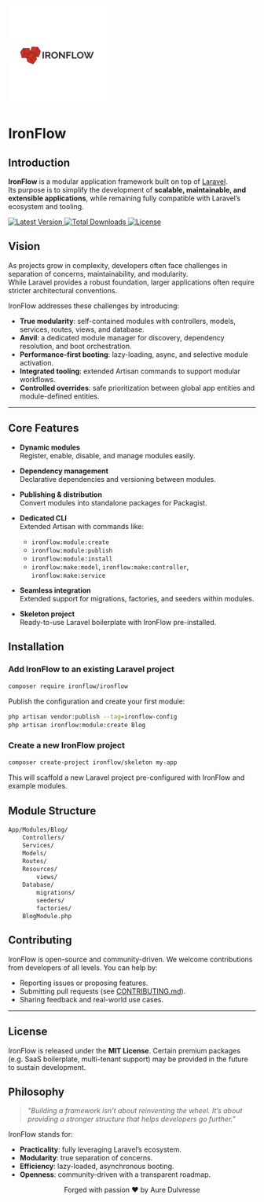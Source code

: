 <p align="start">
  <img src="./ironflow-logo-without-bg.png" alt="IronFlow Logo" width="200" />
</p>


# IronFlow

## Introduction

**IronFlow** is a modular application framework built on top of [Laravel](https://laravel.com).  
Its purpose is to simplify the development of **scalable, maintainable, and extensible applications**, while remaining fully compatible with Laravel’s ecosystem and tooling.

 <p align="start">
  <a href="https://packagist.org/packages/ironflow/ironflow">
    <img src="https://img.shields.io/packagist/v/ironflow/ironflow" alt="Latest Version" />
  </a>
  <a href="https://packagist.org/packages/ironflow/ironflow">
    <img src="https://img.shields.io/packagist/dt/ironflow/ironflow" alt="Total Downloads" />
  </a>
  <a href="https://packagist.org/packages/ironflow/ironflow">
    <img src="https://img.shields.io/packagist/l/ironflow/ironflow" alt="License" />
  </a>
 </p>


## Vision

As projects grow in complexity, developers often face challenges in separation of concerns, maintainability, and modularity.  
While Laravel provides a robust foundation, larger applications often require stricter architectural conventions.

IronFlow addresses these challenges by introducing:

- **True modularity**: self-contained modules with controllers, models, services, routes, views, and database.
- **Anvil**: a dedicated module manager for discovery, dependency resolution, and boot orchestration.
- **Performance-first booting**: lazy-loading, async, and selective module activation.
- **Integrated tooling**: extended Artisan commands to support modular workflows.
- **Controlled overrides**: safe prioritization between global app entities and module-defined entities.

---

## Core Features

- **Dynamic modules**  
  Register, enable, disable, and manage modules easily.  

- **Dependency management**  
  Declarative dependencies and versioning between modules.  

- **Publishing & distribution**  
  Convert modules into standalone packages for Packagist.  

- **Dedicated CLI**  
  Extended Artisan with commands like:  
  - `ironflow:module:create`
  - `ironflow:module:publish`
  - `ironflow:module:install`
  - `ironflow:make:model`, `ironflow:make:controller`, `ironflow:make:service`  

- **Seamless integration**  
  Extended support for migrations, factories, and seeders within modules.  

- **Skeleton project**  
  Ready-to-use Laravel boilerplate with IronFlow pre-installed.  


## Installation

### Add IronFlow to an existing Laravel project

```bash
composer require ironflow/ironflow
````

Publish the configuration and create your first module:

```bash
php artisan vendor:publish --tag=ironflow-config
php artisan ironflow:module:create Blog
```

### Create a new IronFlow project

```bash
composer create-project ironflow/skeleton my-app
```

This will scaffold a new Laravel project pre-configured with IronFlow and example modules.

## Module Structure

```
App/Modules/Blog/
    Controllers/
    Services/
    Models/
    Routes/
    Resources/
        views/
    Database/
        migrations/
        seeders/
        factories/
    BlogModule.php
```

## Contributing

IronFlow is open-source and community-driven.
We welcome contributions from developers of all levels. You can help by:

* Reporting issues or proposing features.
* Submitting pull requests (see [CONTRIBUTING.md](./CONTRIBUTING.md)).
* Sharing feedback and real-world use cases.

---

## License

IronFlow is released under the **MIT License**.
Certain premium packages (e.g. SaaS boilerplate, multi-tenant support) may be provided in the future to sustain development.

## Philosophy

> *"Building a framework isn’t about reinventing the wheel.
> It’s about providing a stronger structure that helps developers go further."*

IronFlow stands for:

* **Practicality**: fully leveraging Laravel’s ecosystem.
* **Modularity**: true separation of concerns.
* **Efficiency**: lazy-loaded, asynchronous booting.
* **Openness**: community-driven with a transparent roadmap.

<p align="center">
Forged with passion ❤️ by Aure Dulvresse
</p>
